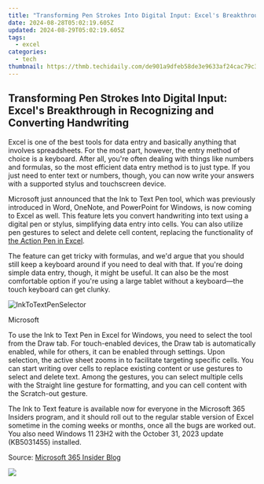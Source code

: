 ```yaml
---
title: "Transforming Pen Strokes Into Digital Input: Excel's Breakthrough in Recognizing and Converting Handwriting"
date: 2024-08-28T05:02:19.605Z
updated: 2024-08-29T05:02:19.605Z
tags:
  - excel
categories:
  - tech
thumbnail: https://thmb.techidaily.com/de901a9dfeb58de3e9633af24cac79c38827e6567ccf0cdebe9976885fce2e39.png
---
```


## Transforming Pen Strokes Into Digital Input: Excel's Breakthrough in Recognizing and Converting Handwriting

Excel is one of the best tools for data entry and basically anything that involves spreadsheets. For the most part, however, the entry method of choice is a keyboard. After all, you're often dealing with things like numbers and formulas, so the most efficient data entry method is to just type. If you just need to enter text or numbers, though, you can now write your answers with a supported stylus and touchscreen device.

 Microsoft just announced that the Ink to Text Pen tool, which was previously introduced in Word, OneNote, and PowerPoint for Windows, is now coming to Excel as well. This feature lets you convert handwriting into text using a digital pen or stylus, simplifying data entry into cells. You can also utilize pen gestures to select and delete cell content, replacing the functionality of [the Action Pen in Excel](https://support.microsoft.com/en-us/office/handwrite-data-into-excel-3484c1da-89f1-46cc-9b7e-bf3371092f4b).

 The feature can get tricky with formulas, and we'd argue that you should still keep a keyboard around if you need to deal with that. If you're doing simple data entry, though, it might be useful. It can also be the most comfortable option if you're using a large tablet without a keyboard—the touch keyboard can get clunky.

![InkToTextPenSelector](https://static1.howtogeekimages.com/wordpress/wp-content/uploads/2024/04/inktotextpenselector.png) 

Microsoft

 To use the Ink to Text Pen in Excel for Windows, you need to select the tool from the Draw tab. For touch-enabled devices, the Draw tab is automatically enabled, while for others, it can be enabled through settings. Upon selection, the active sheet zooms in to facilitate targeting specific cells. You can start writing over cells to replace existing content or use gestures to select and delete text. Among the gestures, you can select multiple cells with the Straight line gesture for formatting, and you can cell content with the Scratch-out gesture.

 The Ink to Text feature is available now for everyone in the Microsoft 365 Insiders program, and it should roll out to the regular stable version of Excel sometime in the coming weeks or months, once all the bugs are worked out. You also need Windows 11 23H2 with the October 31, 2023 update (KB5031455) installed.

 Source: [Microsoft 365 Insider Blog](https://insider.microsoft365.com/en-us/blog/ink-to-text-pen-now-available-in-excel-for-windows)

<ins class="adsbygoogle"
     style="display:block"
     data-ad-format="autorelaxed"
     data-ad-client="ca-pub-7571918770474297"
     data-ad-slot="1223367746"></ins>



<ins class="adsbygoogle"
     style="display:block"
     data-ad-client="ca-pub-7571918770474297"
     data-ad-slot="8358498916"
     data-ad-format="auto"
     data-full-width-responsive="true"></ins>



<!-- affiliate ads begin -->
<a href="https://secure.2checkout.com/order/checkout.php?PRODS=37100474&QTY=1&AFFILIATE=108875&CART=1"><img src="https://awario.com/images/pages/index/img-leads-1280@1x.avif" border="0"></a>
<!-- affiliate ads end -->